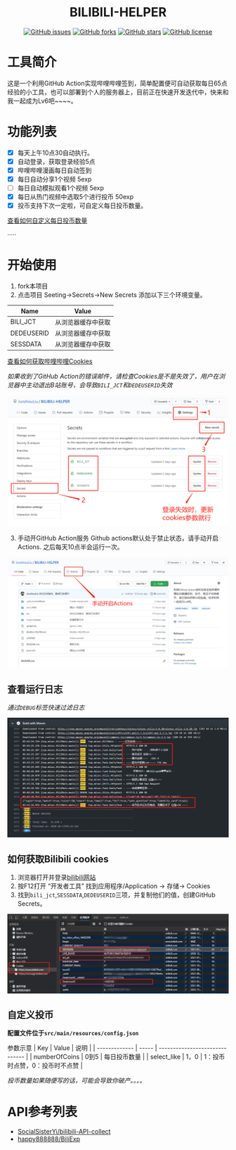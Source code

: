 <h1 align="center">
BILIBILI-HELPER
</h1>

<div align="center"> 

[![GitHub issues](https://img.shields.io/github/issues/JunzhouLiu/BILIBILI-HELPER?style=flat-square)](https://github.com/JunzhouLiu/BILIBILI-HELPER/issues)
[![GitHub forks](https://img.shields.io/github/forks/JunzhouLiu/BILIBILI-HELPER?style=flat-square)](https://github.com/JunzhouLiu/BILIBILI-HELPER/network)
[![GitHub stars](https://img.shields.io/github/stars/JunzhouLiu/BILIBILI-HELPER?style=flat-square)](https://github.com/JunzhouLiu/BILIBILI-HELPER/stargazers)
[![GitHub license](https://img.shields.io/github/license/JunzhouLiu/BILIBILI-HELPER?style=flat-square)](https://github.com/JunzhouLiu/BILIBILI-HELPER/blob/main/LICENSE) 
 
</div>

# 工具简介 

这是一个利用GitHub Action实现哔哩哔哩签到，简单配置便可自动获取每日65点经验的小工具，也可以部署到个人的服务器上，目前正在快速开发迭代中，快来和我一起成为Lv6吧~~~~。

# 功能列表
* [x] 每天上午10点30自动执行。 
* [x] 自动登录，获取登录经验5点 
* [x] 哔哩哔哩漫画每日自动签到 
* [x] 每日自动分享1个视频 5exp 
* [ ] 每日自动模拟观看1个视频 5exp 
* [x] 每日从热门视频中选取5个进行投币 50exp
* [x] 投币支持下次一定啦，可自定义每日投币数量。

[查看如何自定义每日投币数量](#jump1)

·····

# 开始使用
1. fork本项目
2. 点击项目 Seeting->Secrets->New Secrets 添加以下三个环境变量。

| Name       | Value              |
| ---------- | ------------------ |
| BILI_JCT   | 从浏览器缓存中获取 |
| DEDEUSERID | 从浏览器缓存中获取 |
| SESSDATA   | 从浏览器缓存中获取 |

[查看如何获取哔哩哔哩Cookies](#jump)

*如果收到了GitHub Action的错误邮件，请检查Cookies是不是失效了，用户在浏览器中主动退出B站账号，会导致`BILI_JCT`和`DEDEUSERID`失效*

![图示](docs/IMG/20201013210000.png)

3. 手动开GitHub Action服务
Github actions默认处于禁止状态，请手动开启Actions. 之后每天10点半会运行一次。

![图示](docs/IMG/openActions.png)


## 查看运行日志 
*通过`DEBUG`标签快速过滤日志*  

![图示](docs/IMG/20201013134409.png)


## <span id="jump">如何获取Bilibili cookies</span>

1. 浏览器打开并登录[bilibili网站](https://www.bilibili.com/)
2. 按F12打开 “开发者工具” 找到应用程序/Application -> 存储-> Cookies
3. 找到`bili_jct`,`SESSDATA`,`DEDEUSERID`三项，并复制他们的值，创建GitHub Secrets。

![图示](docs/IMG/20201012001307.png)

## <span id="jump1">自定义投币</span>

**配置文件位于`src/main/resources/config.json`**

参数示意
| Key           | Value | 说明                           |
| ------------- | ----- | ------------------------------ |
| numberOfCoins | 0到5  | 每日投币数量                   |
| select_like   | 1，0  | 1：投币时点赞，0：投币时不点赞 |

*投币数量如果随便写的话，可能会导致你破产。。。。*

# API参考列表

- [SocialSisterYi/bilibili-API-collect](https://github.com/SocialSisterYi/bilibili-API-collect)
- [happy888888/BiliExp](https://github.com/happy888888/BiliExp)
